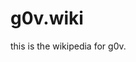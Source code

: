 <!-- TITLE: Home -->
<!-- SUBTITLE: A quick summary of Home -->

# g0v.wiki
this is the wikipedia for g0v.
